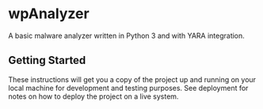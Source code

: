 # wpAnalyzer


A basic malware analyzer written in Python 3 and with YARA integration.

## Getting Started

These instructions will get you a copy of the project up and running on your local machine for development and testing purposes. See deployment for notes on how to deploy the project on a live system.


